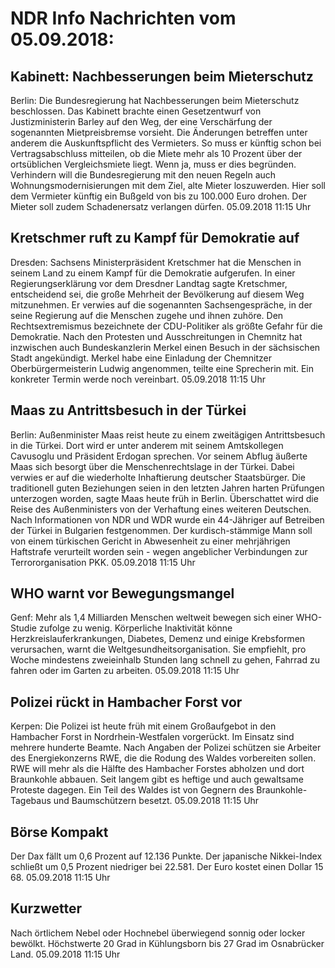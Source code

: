 # NDR Info Nachrichten vom 05.09.2018:


## Kabinett: Nachbesserungen beim Mieterschutz
Berlin: Die Bundesregierung hat Nachbesserungen beim Mieterschutz beschlossen. Das Kabinett brachte einen Gesetzentwurf von Justizministerin Barley auf den Weg, der eine Verschärfung der sogenannten Mietpreisbremse vorsieht. Die Änderungen betreffen unter anderem die Auskunftspflicht des Vermieters. So muss er künftig schon bei Vertragsabschluss mitteilen, ob die Miete mehr als 10 Prozent über der ortsüblichen Vergleichsmiete liegt. Wenn ja, muss er dies begründen. Verhindern will die Bundesregierung mit den neuen Regeln auch Wohnungsmodernisierungen mit dem Ziel, alte Mieter loszuwerden. Hier soll dem Vermieter künftig ein Bußgeld von bis zu 100.000 Euro drohen. Der Mieter soll zudem Schadenersatz verlangen dürfen. 05.09.2018 11:15 Uhr 

## Kretschmer ruft zu Kampf für Demokratie auf
Dresden: Sachsens Ministerpräsident Kretschmer hat die Menschen in seinem Land zu einem Kampf für die Demokratie aufgerufen. In einer Regierungserklärung vor dem Dresdner Landtag sagte Kretschmer, entscheidend sei, die große Mehrheit der Bevölkerung auf diesem Weg mitzunehmen. Er verwies auf die sogenannten Sachsengespräche, in der seine Regierung auf die Menschen zugehe und ihnen zuhöre. Den Rechtsextremismus bezeichnete der CDU-Politiker als größte Gefahr für die Demokratie. Nach den Protesten und Ausschreitungen in Chemnitz hat inzwischen auch Bundeskanzlerin Merkel einen Besuch in der sächsischen Stadt angekündigt. Merkel habe eine Einladung der Chemnitzer Oberbürgermeisterin Ludwig angenommen, teilte eine Sprecherin mit. Ein konkreter Termin werde noch vereinbart. 05.09.2018 11:15 Uhr 

## Maas zu Antrittsbesuch in der Türkei
Berlin: Außenminister Maas reist heute zu einem zweitägigen Antrittsbesuch in die Türkei. Dort wird er unter anderem mit seinem Amtskollegen Cavusoglu und Präsident Erdogan sprechen. Vor seinem Abflug äußerte Maas sich besorgt über die Menschenrechtslage in der Türkei. Dabei verwies er auf die wiederholte Inhaftierung deutscher Staatsbürger. Die traditionell guten Beziehungen seien in den letzten Jahren harten Prüfungen unterzogen worden, sagte Maas heute früh in Berlin. Überschattet wird die Reise des Außenministers von der Verhaftung eines weiteren Deutschen. Nach Informationen von NDR und WDR wurde ein 44-Jähriger auf Betreiben der Türkei in Bulgarien festgenommen. Der kurdisch-stämmige Mann soll von einem türkischen Gericht in Abwesenheit zu einer mehrjährigen Haftstrafe verurteilt worden sein - wegen angeblicher Verbindungen zur Terrororganisation PKK. 05.09.2018 11:15 Uhr 

## WHO warnt vor Bewegungsmangel
Genf: Mehr als 1,4 Milliarden Menschen weltweit bewegen sich einer WHO-Studie zufolge zu wenig. Körperliche Inaktivität könne Herzkreislauferkrankungen, Diabetes, Demenz und einige Krebsformen verursachen, warnt die Weltgesundheitsorganisation. Sie empfiehlt, pro Woche mindestens zweieinhalb Stunden lang schnell zu gehen, Fahrrad zu fahren oder im Garten zu arbeiten. 05.09.2018 11:15 Uhr 

## Polizei rückt in Hambacher Forst vor
Kerpen: Die Polizei ist heute früh mit einem Großaufgebot in den Hambacher Forst in Nordrhein-Westfalen vorgerückt. Im Einsatz sind mehrere hunderte Beamte. Nach Angaben der Polizei schützen sie Arbeiter des Energiekonzerns RWE, die die Rodung des Waldes vorbereiten sollen. RWE will mehr als die Hälfte des Hambacher Forstes abholzen und dort Braunkohle abbauen. Seit langem gibt es heftige und auch gewaltsame Proteste dagegen. Ein Teil des Waldes ist von Gegnern des Braunkohle-Tagebaus und Baumschützern besetzt. 05.09.2018 11:15 Uhr 

## Börse Kompakt
Der Dax fällt um 0,6 Prozent auf 12.136  Punkte. Der japanische Nikkei-Index schließt um 0,5 Prozent niedriger bei 22.581. Der Euro kostet einen Dollar 15 68. 05.09.2018 11:15 Uhr 

## Kurzwetter
Nach örtlichem Nebel oder Hochnebel überwiegend sonnig oder locker bewölkt. Höchstwerte 20 Grad in Kühlungsborn bis 27 Grad im Osnabrücker Land. 05.09.2018 11:15 Uhr 
